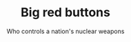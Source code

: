 ---
layout: post
title: Big red buttons
slug: BigRedButtons
subtitle: Who controls a nation's nuclear weapons
published: 2015-12-09
updated: 2015-12-09
progress: continious
epistemic_state: semi-believed
difficulty: 2
category: politics
tags:
 - nuke power
 - ethics
 - geopolitics
toc: false
online: true
featured: notable
---